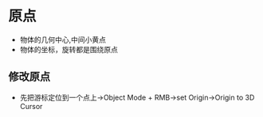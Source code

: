 # 原点
+ 物体的几何中心,中间小黄点
+ 物体的坐标，旋转都是围绕原点

## 修改原点
+ 先把游标定位到一个点上->Object Mode + RMB->set Origin->Origin to 3D Cursor